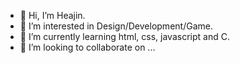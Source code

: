 - 👋 Hi, I’m Heajin.
- 👀 I’m interested in Design/Development/Game.
- 🌱 I’m currently learning html, css, javascript and C.
- 💞️ I’m looking to collaborate on ...

<!---
KHyan/KHyan is a ✨ special ✨ repository because its `README.md` (this file) appears on your GitHub profile.
You can click the Preview link to take a look at your changes.
--->
